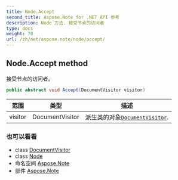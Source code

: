 ```yaml
---
title: Node.Accept
second_title: Aspose.Note for .NET API 参考
description: Node 方法. 接受节点的访问者
type: docs
weight: 70
url: /zh/net/aspose.note/node/accept/
---
```

## Node.Accept method

接受节点的访问者。

```csharp
public abstract void Accept(DocumentVisitor visitor)
```

| 范围 | 类型 | 描述 |
| --- | --- | --- |
| visitor | DocumentVisitor | 派生类的对象[`DocumentVisitor`](../../documentvisitor/). |

### 也可以看看

* class [DocumentVisitor](../../documentvisitor/)
* class [Node](../)
* 命名空间 [Aspose.Note](../../node/)
* 部件 [Aspose.Note](../../../)


